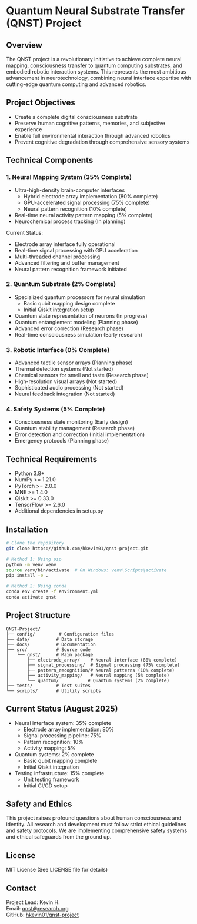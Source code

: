 # Quantum Neural Substrate Transfer (QNST) Project

## Overview

The QNST project is a revolutionary initiative to achieve complete neural mapping, consciousness transfer to quantum computing substrates, and embodied robotic interaction systems. This represents the most ambitious advancement in neurotechnology, combining neural interface expertise with cutting-edge quantum computing and advanced robotics.

## Project Objectives

- Create a complete digital consciousness substrate
- Preserve human cognitive patterns, memories, and subjective experience
- Enable full environmental interaction through advanced robotics
- Prevent cognitive degradation through comprehensive sensory systems

## Technical Components

### 1. Neural Mapping System (35% Complete)

- Ultra-high-density brain-computer interfaces
  - Hybrid electrode array implementation (80% complete)
  - GPU-accelerated signal processing (75% complete)
  - Neural pattern recognition (10% complete)
- Real-time neural activity pattern mapping (5% complete)
- Neurochemical process tracking (In planning)

Current Status:

- Electrode array interface fully operational
- Real-time signal processing with GPU acceleration
- Multi-threaded channel processing
- Advanced filtering and buffer management
- Neural pattern recognition framework initiated

### 2. Quantum Substrate (2% Complete)

- Specialized quantum processors for neural simulation
  - Basic qubit mapping design complete
  - Initial Qiskit integration setup
- Quantum state representation of neurons (In progress)
- Quantum entanglement modeling (Planning phase)
- Advanced error correction (Research phase)
- Real-time consciousness simulation (Early research)

### 3. Robotic Interface (0% Complete)

- Advanced tactile sensor arrays (Planning phase)
- Thermal detection systems (Not started)
- Chemical sensors for smell and taste (Research phase)
- High-resolution visual arrays (Not started)
- Sophisticated audio processing (Not started)
- Neural feedback integration (Not started)

### 4. Safety Systems (5% Complete)

- Consciousness state monitoring (Early design)
- Quantum stability management (Research phase)
- Error detection and correction (Initial implementation)
- Emergency protocols (Planning phase)

## Technical Requirements

- Python 3.8+
- NumPy >= 1.21.0
- PyTorch >= 2.0.0
- MNE >= 1.4.0
- Qiskit >= 0.33.0
- TensorFlow >= 2.6.0
- Additional dependencies in setup.py

## Installation

```bash
# Clone the repository
git clone https://github.com/hkevin01/qnst-project.git

# Method 1: Using pip
python -m venv venv
source venv/bin/activate  # On Windows: venv\Scripts\activate
pip install -e .

# Method 2: Using conda
conda env create -f environment.yml
conda activate qnst
```

## Project Structure

```plaintext
QNST-Project/
├── config/         # Configuration files
├── data/          # Data storage
├── docs/          # Documentation
├── src/           # Source code
│   └── qnst/      # Main package
│       ├── electrode_array/    # Neural interface (80% complete)
│       ├── signal_processing/  # Signal processing (75% complete)
│       ├── pattern_recognition/# Neural patterns (10% complete)
│       ├── activity_mapping/   # Neural mapping (5% complete)
│       └── quantum/           # Quantum systems (2% complete)
├── tests/         # Test suites
└── scripts/       # Utility scripts
```

## Current Status (August 2025)

- Neural interface system: 35% complete
  - Electrode array implementation: 80%
  - Signal processing pipeline: 75%
  - Pattern recognition: 10%
  - Activity mapping: 5%
- Quantum systems: 2% complete
  - Basic qubit mapping complete
  - Initial Qiskit integration
- Testing infrastructure: 15% complete
  - Unit testing framework
  - Initial CI/CD setup

## Safety and Ethics

This project raises profound questions about human consciousness and identity. All research and development must follow strict ethical guidelines and safety protocols. We are implementing comprehensive safety systems and ethical safeguards from the ground up.

## License

MIT License (See LICENSE file for details)

## Contact

Project Lead: Kevin H.  
Email: [qnst@research.org](mailto:qnst@research.org)  
GitHub: [hkevin01/qnst-project](https://github.com/hkevin01/qnst-project)

